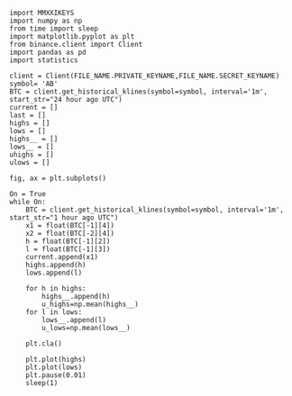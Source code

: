 	import MMXXIKEYS
	import numpy as np
	from time import sleep
	import matplotlib.pyplot as plt
	from binance.client import Client
	import pandas as pd
	import statistics

	client = Client(FILE_NAME.PRIVATE_KEYNAME,FILE_NAME.SECRET_KEYNAME)
	symbol= 'AB'
	BTC = client.get_historical_klines(symbol=symbol, interval='1m', start_str="24 hour ago UTC")
	current = []
	last = []
	highs = []
	lows = []
	highs__ = []
	lows__ = []
	uhighs = []
	ulows = []
	
	fig, ax = plt.subplots()

	On = True
	while On:
		BTC = client.get_historical_klines(symbol=symbol, interval='1m', start_str="1 hour ago UTC")
		x1 = float(BTC[-1][4])
		x2 = float(BTC[-2][4])
		h = float(BTC[-1][2])
		l = float(BTC[-1][3]) 
		current.append(x1)
		highs.append(h)
		lows.append(l)
		
		for h in highs:
			highs__.append(h)
			u_highs=np.mean(highs__)
		for l in lows:
			lows__.append(l)
			u_lows=np.mean(lows__)
			
		plt.cla()
		
		plt.plot(highs)
		plt.plot(lows)
		plt.pause(0.01)
		sleep(1)

